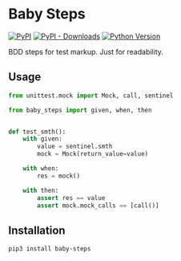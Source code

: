 # Baby Steps

[![PyPI](https://img.shields.io/pypi/v/baby-steps.svg?style=flat-square)](https://pypi.python.org/pypi/baby-steps/)
[![PyPI - Downloads](https://img.shields.io/pypi/dm/baby-steps?style=flat-square)](https://pypi.python.org/pypi/baby-steps/)
[![Python Version](https://img.shields.io/pypi/pyversions/baby-steps.svg?style=flat-square)](https://pypi.python.org/pypi/baby-steps/)

BDD steps for test markup. Just for readability.

## Usage

```python
from unittest.mock import Mock, call, sentinel

from baby_steps import given, when, then


def test_smth():
    with given:
        value = sentinel.smth
        mock = Mock(return_value=value)

    with when:
        res = mock()

    with then:
        assert res == value
        assert mock.mock_calls == [call()]
```

## Installation

```sh
pip3 install baby-steps
```
